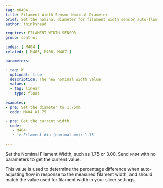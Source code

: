 ```yaml
---
tag: m0404
title: Filament Width Sensor Nominal Diameter
brief: Set the nominal diameter for filament width sensor auto-flow
author: thinkyhead

requires: FILAMENT_WIDTH_SENSOR
group: control

codes: [ M404 ]
related: [ M405, M406, M407 ]

parameters:

- tag: W
  optional: true
  description: The new nominal width value
  values:
  - tag: linear
    type: float

examples:
- pre: Set the diameter to 1.75mm
  code: M404 W1.75

- pre: Get the current width
  code:
   - M404
   - '> Filament dia (nominal mm): 1.75'

---
```


Set the Nominal Filament Width, such as 1.75 or 3.00. Send `M404` with no parameters to get the current value.

This value is used to determine the percentage difference when auto-adjusting flow in response to the measured filament width, and should match the value used for filament width in your slicer settings.
